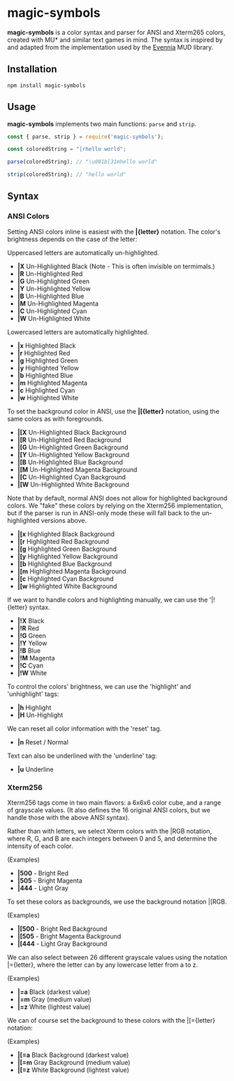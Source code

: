 # magic-symbols

**magic-symbols** is a color syntax and parser for ANSI and Xterm265 colors, created with MU* and similar text games in mind. The syntax is inspired by and adapted from the implementation used by the [Evennia](https://github.com/evennia/evennia) MUD library.

## Installation

```
npm install magic-symbols
```

## Usage

**magic-symbols** implements two main functions: `parse` and `strip`.

```js
const { parse, strip } = require('magic-symbols');

const coloredString = "|rhello world";

parse(coloredString); // "\u001b[31mhello world"

strip(coloredString); // "hello world"
```

## Syntax

### ANSI Colors

Setting ANSI colors inline is easiest with the **|{letter}** notation. The color's brightness depends on the case of the letter:

Uppercased letters are automatically un-highlighted.

- **|X** Un-Highlighted Black (Note - This is often invisible on termimals.)
- **|R** Un-Highlighted Red
- **|G** Un-Highlighted Green
- **|Y** Un-Highlighted Yellow
- **|B** Un-Highlighted Blue
- **|M** Un-Highlighted Magenta
- **|C** Un-Highlighted Cyan
- **|W** Un-Highlighted White

Lowercased letters are automatically highlighted.

- **|x** Highlighted Black
- **|r** Highlighted Red
- **|g** Highlighted Green
- **|y** Highlighted Yellow
- **|b** Highlighted Blue
- **|m** Highlighted Magenta
- **|c** Highlighted Cyan
- **|w** Highlighted White

To set the background color in ANSI, use the **|[{letter}** notation, using the same colors as with foregrounds.

- **|[X** Un-Highlighted Black Background
- **|[R** Un-Highlighted Red Background
- **|[G** Un-Highlighted Green Background
- **|[Y** Un-Highlighted Yellow Background
- **|[B** Un-Highlighted Blue Background
- **|[M** Un-Highlighted Magenta Background
- **|[C** Un-Highlighted Cyan Background
- **|[W** Un-Highlighted White Background

Note that by default, normal ANSI does not allow for highlighted background colors. We "fake" these colors by relying on the Xterm256 implementation, but if the parser is run in ANSI-only mode these will fall back to the un-highlighted versions above.

- **|[x** Highlighted Black Background
- **|[r** Highlighted Red Background
- **|[g** Highlighted Green Background
- **|[y** Highlighted Yellow Background
- **|[b** Highlighted Blue Background
- **|[m** Highlighted Magenta Background
- **|[c** Highlighted Cyan Background
- **|[w** Highlighted White Background

If we want to handle colors and highlighting manually, we can use the '|!{letter} syntax.

- **|!X** Black
- **|!R** Red
- **|!G** Green
- **|!Y** Yellow
- **|!B** Blue
- **|!M** Magenta
- **|!C** Cyan
- **|!W** White

To control the colors' brightness, we can use the 'highlight' and 'unhighlight' tags:

- **|h** Highlight
- **|H** Un-Highlight

We can reset all color information with the 'reset' tag.

- **|n** Reset / Normal

Text can also be underlined with the 'underline' tag:

- **|u** Underline

### Xterm256

Xterm256 tags come in two main flavors: a 6x6x6 color cube, and a range of grayscale values. (It also defines the 16 original ANSI colors, but we handle those with the above ANSI syntax).

Rather than with letters, we select Xterm colors with the |RGB notation, where R, G, and B are each integers between 0 and 5, and determine the intensity of each color.

(Examples)
- **|500** - Bright Red
- **|505** - Bright Magenta
- **|444** - Light Gray

To set these colors as backgrounds, we use the background notation |[RGB.

(Examples)
- **|[500** - Bright Red Background
- **|[505** - Bright Magenta Background
- **|[444** - Light Gray Background

We can also select between 26 different grayscale values using the notation |={letter}, where the letter can by any lowercase letter from a to z.

(Examples)
- **|=a** Black (darkest value)
- **|=m** Gray (medium value)
- **|=z** White (lightest value)

We can of course set the background to these colors with the |[={letter} notation:

(Examples)
- **|[=a** Black Background (darkest value)
- **|[=m** Gray Background (medium value)
- **|[=z** White Background (lightest value)
